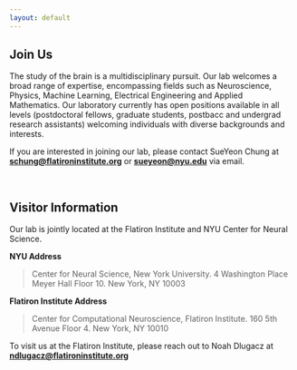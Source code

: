 ```yaml
---
layout: default
---
```

## Join Us

The study of the brain is a multidisciplinary pursuit. Our lab welcomes a broad range of expertise, encompassing fields such as  Neuroscience, Physics, Machine Learning, Electrical Engineering and Applied Mathematics. Our laboratory currently has open positions available in all levels (postdoctoral fellows, graduate students, postbacc and undergrad research assistants) welcoming individuals with diverse backgrounds and interests.

If you are interested in joining our lab, please contact SueYeon Chung at <b>schung@flatironinstitute.org</b> or <b>sueyeon@nyu.edu</b> via email.


<br>

## Visitor Information

Our lab is jointly located at the Flatiron Institute and NYU Center for Neural Science. 
 
<b>NYU Address</b>                                       
> Center for Neural Science, New York University.
> 4 Washington Place
> Meyer Hall Floor 10.
> New York, NY 10003

<b>Flatiron Institute Address</b>
> Center for Computational Neuroscience, Flatiron Institute. 
> 160 5th Avenue Floor 4.
> New York, NY 10010


To visit us at the Flatiron Institute, please reach out to Noah Dlugacz at <b>ndlugacz@flatironinstitute.org</b> 
